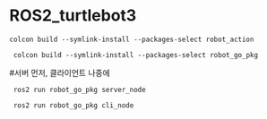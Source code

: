 # ROS2_turtlebot3

<pre><code>colcon build --symlink-install --packages-select robot_action </code></pre>
<pre><code> colcon build --symlink-install --packages-select robot_go_pkg</code></pre>

#서버 먼저, 클라이언트 나중에
<pre><code> ros2 run robot_go_pkg server_node </code></pre>
<pre><code> ros2 run robot_go_pkg cli_node </code></pre>
